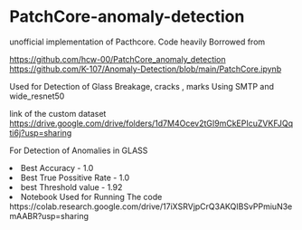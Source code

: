 # PatchCore-anomaly-detection
unofficial implementation of  Pacthcore. 
Code heavily Borrowed from 

https://github.com/hcw-00/PatchCore_anomaly_detection
https://github.com/K-107/Anomaly-Detection/blob/main/PatchCore.ipynb

Used for Detection of Glass Breakage, cracks , marks Using SMTP and wide_resnet50

link of the custom dataset
https://drive.google.com/drive/folders/1d7M4Ocev2tGI9mCkEPIcuZVKFJQqti6j?usp=sharing

 
For Detection of Anomalies in GLASS 

<li>Best Accuracy - 1.0</li>
<li>Best True Possitive Rate - 1.0</li>
<li>best Threshold value - 1.92</li>



<li>Notebook Used for Running The code</li>
https://colab.research.google.com/drive/17iXSRVjpCrQ3AKQIBSvPPmiuN3emAABR?usp=sharing


